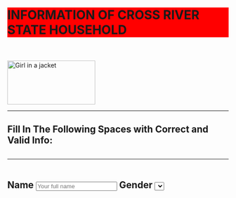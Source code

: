 <!DOCTYPE html>
<html>
    <head>
        <title>CENSUS</title>
        <link rel="icon" href="Jo.jpg" />
    </head>
    <body>
        <h1>
            <div style="background: #f00">INFORMATION OF CROSS RIVER STATE HOUSEHOLD  </b></div>
        </h1>
        <br>
        <br>
        <img src="Jo.jpg" height="100" width="200" alt="Girl in a jacket"/>
        <hr> 
        <h2><p>Fill In The Following Spaces with Correct and Valid Info: </p><h2>
            <hr>
            <br>
            <form action="Mailto:godhealz001@gmail.com" method="post"
            <label for="">Name</label>
            <input type="text"placeholder="Your full name">
           Gender
            <select>
                
                <option value=""> </option>
                Gener
                <option value="Select">Select</option>
                <option value="Male">Female</option>
                <option value="Male">Male</option>
                <br>
                </select>
           
            <br>
            <label for="">Home Address</label>
            <input type="text"placeholder="">
            <br>
            Married?
            <select>

                <option value=""> </option>
                Married?
                <option value="YES"> YES </option>
                <option value="NO"> NO </option>
                <option value="Devoz"> Devoz </option> 
            </select>
            <br>
                 Numbers of Children
                <select>
                    
                    <option value=""> </option>
                    Numbers of Children
                    <option value="1-2">1-2</option>
                    <option value="3-4">3-4</option>
                    <option value="$ and above">4 and above</option>
                    <br>
                    </select>
                <br>
            </select>
            <br>
            <label for="">Date</label>
            <input type="date" />
            <br>
            <label for="">Number</label>
            <input type="phone number" />
            <br>
            <label for="">Email</label>
            <input type="email" />
            <br>
            <br>
            Are the Above Info Correct?
            <input type="checkbox" />
            <br>
                       <button>submit</button>
                       <hr>    
        
       
        
    </body>
</html>

